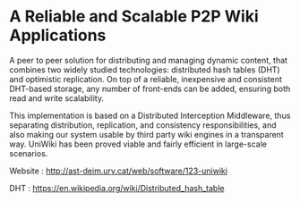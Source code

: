 # A Reliable and Scalable P2P Wiki Applications

A peer to peer solution for distributing and managing dynamic content, that combines two widely studied technologies: distributed hash tables (DHT) and optimistic replication. On top of a reliable, inexpensive and consistent DHT-based storage, any number of front-ends can be added, ensuring both read and write scalability. 

This implementation is based on a Distributed Interception Middleware, thus separating distribution, replication, and consistency responsibilities, and also making our system usable by third party wiki engines in a transparent way. UniWiki has been proved viable and fairly efficient in large-scale scenarios. 

Website : http://ast-deim.urv.cat/web/software/123-uniwiki

DHT : https://en.wikipedia.org/wiki/Distributed_hash_table

